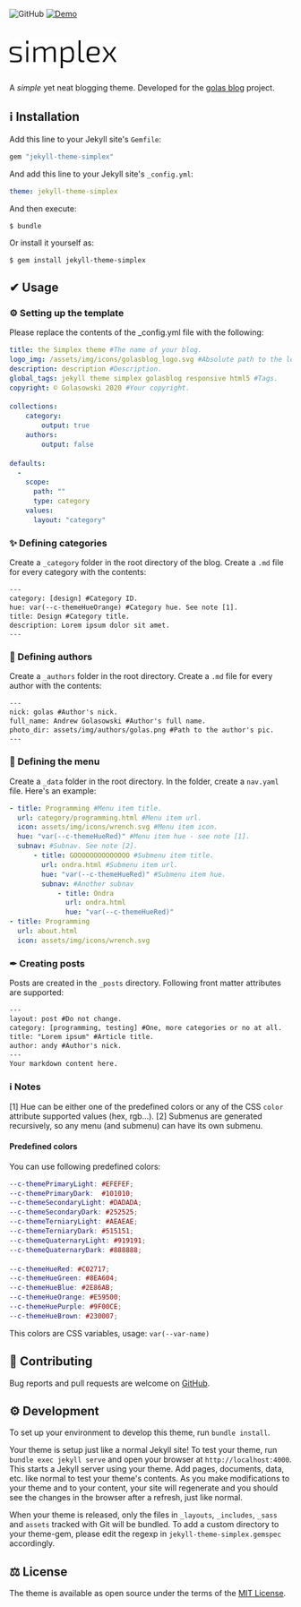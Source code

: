 ![GitHub](https://img.shields.io/github/license/andreondra/jekyll-theme-simplex?style=flat-square)
[![Demo](https://img.shields.io/badge/demo-golasblog-blue?style=flat-square)](https://golas.blog/)

# <img src="assets/img/icons/simplex_logo.svg" alt="Simplex" height="50"/>

A *simple* yet neat blogging theme. Developed for the [golas blog](https://golas.blog/) project.

## ℹ Installation

Add this line to your Jekyll site's `Gemfile`:

```ruby
gem "jekyll-theme-simplex"
```

And add this line to your Jekyll site's `_config.yml`:

```yaml
theme: jekyll-theme-simplex
```

And then execute:

    $ bundle

Or install it yourself as:

    $ gem install jekyll-theme-simplex

## ✔ Usage

### ⚙ Setting up the template
Please replace the contents of the _config.yml file with the following:
```yaml
title: the Simplex theme #The name of your blog.
logo_img: /assets/img/icons/golasblog_logo.svg #Absolute path to the logo. If not specified, the title will be displayed instead.
description: description #Description.
global_tags: jekyll theme simplex golasblog responsive html5 #Tags.
copyright: © Golasowski 2020 #Your copyright.

collections:
    category:
        output: true
    authors:
        output: false

defaults:
  -
    scope:
      path: ""
      type: category
    values:
      layout: "category"
```

### ✨ Defining categories
Create a `_category` folder in the root directory of the blog. Create a `.md` file for every category with the contents:
```
---
category: [design] #Category ID.
hue: var(--c-themeHueOrange) #Category hue. See note [1].
title: Design #Category title.
description: Lorem ipsum dolor sit amet.
---
```

### 🤵 Defining authors
Create a `_authors` folder in the root directory. Create a `.md` file for every author with the contents:
```
---
nick: golas #Author's nick.
full_name: Andrew Golasowski #Author's full name.
photo_dir: assets/img/authors/golas.png #Path to the author's pic.
---
```

### 📰 Defining the menu
Create a `_data` folder in the root directory. In the folder, create a `nav.yaml` file. Here's an example:
```yaml
- title: Programming #Menu item title.
  url: category/programming.html #Menu item url.
  icon: assets/img/icons/wrench.svg #Menu item icon.
  hue: "var(--c-themeHueRed)" #Menu item hue - see note [1].
  subnav: #Subnav. See note [2].
      - title: GOOOOOOOOOOOOOO #Submenu item title.
        url: ondra.html #Submenu item url.
        hue: "var(--c-themeHueRed)" #Submenu item hue.
        subnav: #Another subnav
            - title: Ondra
              url: ondra.html
              hue: "var(--c-themeHueRed)"
- title: Programming
  url: about.html
  icon: assets/img/icons/wrench.svg
```

### ✒ Creating posts
Posts are created in the `_posts` directory. Following front matter attributes are supported:
```
---
layout: post #Do not change.
category: [programming, testing] #One, more categories or no at all.
title: "Lorem ipsum" #Article title.
author: andy #Author's nick.
---
Your markdown content here.
```

### ℹ Notes
[1] Hue can be either one of the predefined colors or any of the CSS `color` attribute supported values (hex, rgb...).
[2] Submenus are generated recursively, so any menu (and submenu) can have its own submenu.

#### Predefined colors
You can use following predefined colors:
```scss
--c-themePrimaryLight: #EFEFEF;
--c-themePrimaryDark:  #101010;
--c-themeSecondaryLight: #DADADA;
--c-themeSecondaryDark: #252525;
--c-themeTerniaryLight: #AEAEAE;
--c-themeTerniaryDark: #515151;
--c-themeQuaternaryLight: #919191;
--c-themeQuaternaryDark: #888888;

--c-themeHueRed: #C02717;
--c-themeHueGreen: #8EA604;
--c-themeHueBlue: #2E86AB;
--c-themeHueOrange: #E59500;
--c-themeHuePurple: #9F00CE;
--c-themeHueBrown: #230007;
```
This colors are CSS variables, usage: `var(--var-name)`

## 🤝 Contributing
 
Bug reports and pull requests are welcome on [GitHub](https://github.com/andreondra/jekyll-theme-simplex).

## ⚙ Development

To set up your environment to develop this theme, run `bundle install`.

Your theme is setup just like a normal Jekyll site! To test your theme, run `bundle exec jekyll serve` and open your browser at `http://localhost:4000`. This starts a Jekyll server using your theme. Add pages, documents, data, etc. like normal to test your theme's contents. As you make modifications to your theme and to your content, your site will regenerate and you should see the changes in the browser after a refresh, just like normal.

When your theme is released, only the files in `_layouts`, `_includes`, `_sass` and `assets` tracked with Git will be bundled.
To add a custom directory to your theme-gem, please edit the regexp in `jekyll-theme-simplex.gemspec` accordingly.

## ⚖ License

The theme is available as open source under the terms of the [MIT License](https://opensource.org/licenses/MIT).

